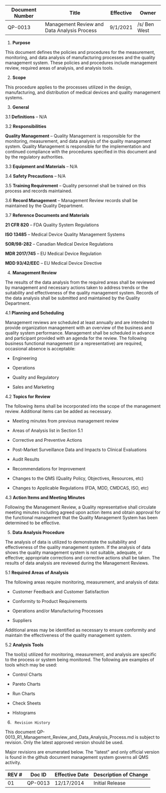 Document Number|Title|Effective|Owner
---------------|-------------------------------------|----|-----
QP-0013|Management Review and Data Analysis Process|9/1/2021|/s/ Ben West

1.  **Purpose**

 This document defines the policies and procedures for the measurement,
 monitoring, and data analysis of manufacturing processes and the
 quality management system. These policies and procedures include
 management review, required areas of analysis, and analysis tools.

2.  **Scope**

 This procedure applies to the processes utilized in the design,
 manufacturing, and distribution of medical devices and quality
 management systems.

3.  **General**

3.1  **Definitions** – N/A

3.2  **Responsibilities**

 **Quality Management** – Quality Management is responsible for the
 monitoring, measurement, and data analysis of the quality management
 system. Quality Management is responsible for the implementation and
 continued compliance with the procedures specified in this document
 and by the regulatory authorities.

3.3  **Equipment and Materials** – N/A

3.4  **Safety Precautions** – N/A

3.5  **Training Requirement** – Quality personnel shall be trained on
     this process and records maintained.

3.6  **Record Management** – Management Review records shall be
     maintained by the Quality Department.

3.7  **Reference Documents and Materials**

 **21 CFR 820** – FDA Quality System Regulations

 **ISO 13485** – Medical Device Quality Management Systems

 **SOR/98-282** – Canadian Medical Device Regulations

 **MDR 2017/745** – EU Medical Device Regulation

 **MDD 93/42/EEC** – EU Medical Device Directive

4.  **Management Review**

 The results of the data analysis from the required areas shall be
 reviewed by management and necessary actions taken to address trends
 or the suitability and effectiveness of the quality management system.
 Records of the data analysis shall be submitted and maintained by the
 Quality Department.

4.1  **Planning and Scheduling**

 Management reviews are scheduled at least annually and are intended to
 provide organization management with an overview of the business and
 quality system performance. Management shall be scheduled in advance
 and participant provided with an agenda for the review. The following
 business functional management (or a representative) are required,
 occasional absence is acceptable:

-   Engineering

-   Operations

-   Quality and Regulatory

-   Sales and Marketing

4.2  **Topics for Review**

 The following items shall be incorporated into the scope of the
 management review. Additional items can be added as necessary.

-   Meeting minutes from previous management review

-   Areas of Analysis list in Section 5.1

-   Corrective and Preventive Actions

-   Post-Market Surveillance Data and Impacts to Clinical Evaluations

-   Audit Results

-   Recommendations for Improvement

-   Changes to the QMS (Quality Policy, Objectives, Resources, etc)

-   Changes to Applicable Regulations (FDA, MDD, CMDCAS, ISO, etc)

4.3  **Action Items and Meeting Minutes**

 Following the Management Review, a Quality representative shall
 circulate meeting minutes including agreed upon action items and
 obtain approval for the functional management that the Quality
 Management System has been determined to be effective.

5.  **Data Analysis Procedure**

 The analysis of data is utilized to demonstrate the suitability and
 effectiveness of the quality management system. If the analysis of
 data shows the quality management system is not suitable, adequate, or
 effective; appropriate corrections and corrective actions shall be
 taken. The results of data analysis are reviewed during the Management
 Reviews.

5.1  **Required Areas of Analysis**

 The following areas require monitoring, measurement, and analysis of
 data:

-   Customer Feedback and Customer Satisfaction

-   Conformity to Product Requirements

-   Operations and/or Manufacturing Processes

-   Suppliers

 Additional areas may be identified as necessary to ensure conformity
 and maintain the effectiveness of the quality management system.

5.2  **Analysis Tools**

 The tool(s) utilized for monitoring, measurement, and analysis are
 specific to the process or system being monitored. The following are
 examples of tools which may be used:

-   Control Charts

-   Pareto Charts

-   Run Charts

-   Check Sheets

-   Histograms


6.      Revision History

This document  QP-0013_R1_Management_Review_and_Data_Analysis_Process.md
is subject to revision. Only the latest approved version should be used.

Major revisions are enumerated below.
The "latest" and only official version is found in the github document management system governs all QMS activity.

REV #|Doc ID|Effective Date|Description of Change
-----|------|--------------|---------------------
01   | QP-0013|12/17/2014|Initial Release
